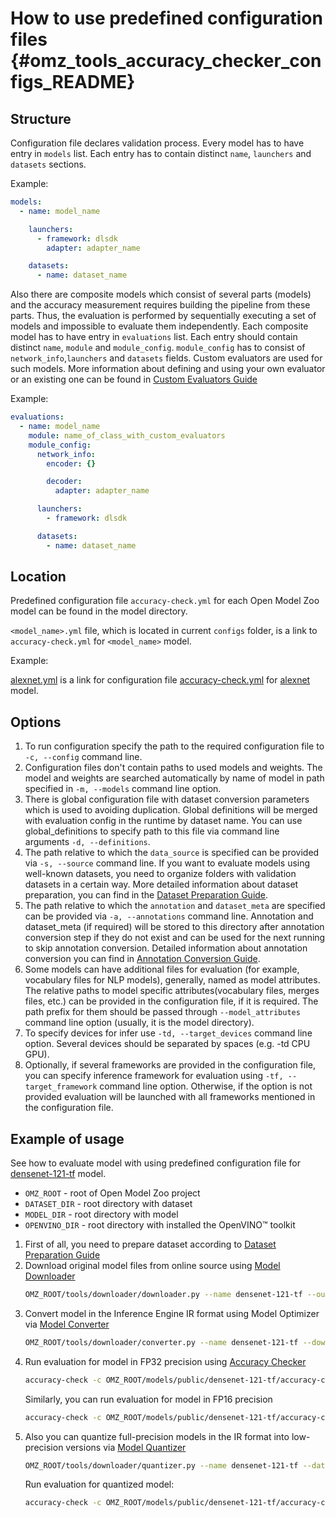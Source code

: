 # How to use predefined configuration files {#omz_tools_accuracy_checker_configs_README}

## Structure

Configuration file declares validation process. Every model has to have entry in `models` list. Each entry has to contain distinct `name`, `launchers` and `datasets` sections.

Example:

```yaml
models:
  - name: model_name

    launchers:
      - framework: dlsdk
        adapter: adapter_name

    datasets:
      - name: dataset_name
```

Also there are composite models which consist of several parts (models) and the accuracy measurement requires building the pipeline from these parts. Thus, the evaluation is performed by sequentially executing a set of models and impossible to evaluate them independently. Each composite model has to have entry in `evaluations` list. Each entry should contain distinct `name`, `module` and `module_config`. `module_config` has to consist of `network_info`,`launchers` and `datasets` fields. Custom evaluators are used for such models. More information about defining and using your own evaluator or an existing one can be found in [Custom Evaluators Guide](../accuracy_checker/evaluators/custom_evaluators/README.md)

Example:

```yaml
evaluations:
  - name: model_name
    module: name_of_class_with_custom_evaluators
    module_config:
      network_info:
        encoder: {}

        decoder:
          adapter: adapter_name

      launchers:
        - framework: dlsdk

      datasets:
        - name: dataset_name
```

## Location

Predefined configuration file `accuracy-check.yml` for each Open Model Zoo model can be found in the model directory.

`<model_name>.yml` file, which is located in current `configs` folder, is a link to `accuracy-check.yml` for `<model_name>` model.

Example:

[alexnet.yml](alexnet.yml) is a link for configuration file [accuracy-check.yml](../../../models/public/alexnet/accuracy-check.yml) for [alexnet](../../../models/public/alexnet/alexnet.md) model.

## Options

1. To run configuration specify the path to the required configuration file to `-c, --config` command line.
2. Configuration files don't contain paths to used models and weights. The model and weights are searched automatically by name of model in path specified in `-m, --models` command line option.
3. There is global configuration file with dataset conversion parameters which is used to avoiding duplication. Global definitions will be merged with evaluation config in the runtime by dataset name. You can use global_definitions to specify path to this file via command line arguments `-d, --definitions`.
4. The path relative to which the `data_source` is specified can be provided via  `-s, --source` command line. If you want to evaluate models using well-known datasets, you need to organize folders with validation datasets in a certain way. More detailed information about dataset preparation, you can find in the <a href="https://github.com/openvinotoolkit/open_model_zoo/blob/master/datasets.md">Dataset Preparation Guide</a>.
5. The path relative to which the  `annotation` and `dataset_meta` are specified can be provided via `-a, --annotations` command line.   Annotation and dataset_meta (if required) will be stored to this directory after annotation conversion step if they do not exist and can be used for the next running to skip annotation conversion. Detailed information about annotation conversion you can find in [Annotation Conversion Guide](../accuracy_checker/annotation_converters/README.md).
6. Some models can have additional files for evaluation (for example, vocabulary files for NLP models), generally, named as model attributes. The relative paths to model specific attributes(vocabulary files, merges files, etc.) can be provided in the configuration file, if it is required. The path prefix for them should be passed through `--model_attributes` command line option (usually, it is the model directory).
7. To specify devices for infer use `-td, --target_devices` command line option. Several devices should be separated by spaces (e.g. -td CPU GPU).
8. Optionally, if several frameworks are provided in the configuration file, you can specify inference framework for evaluation using `-tf, --target_framework` command line option. Otherwise, if the option is not provided evaluation will be launched with all frameworks mentioned in the configuration file.

## Example of usage

See how to evaluate model with using predefined configuration file for [densenet-121-tf](../../../models/public/densenet-121-tf/densenet-121-tf.md) model.

- `OMZ_ROOT` - root of Open Model Zoo project
- `DATASET_DIR` - root directory with dataset
- `MODEL_DIR` - root directory with model
- `OPENVINO_DIR` - root directory with installed the OpenVINO&trade; toolkit

1. First of all, you need to prepare dataset according to [Dataset Preparation Guide](../../../datasets.md)
2. Download original model files from online source using [Model Downloader](../../../tools/downloader/README.md)
    ```sh
    OMZ_ROOT/tools/downloader/downloader.py --name densenet-121-tf --output_dir MODEL_DIR
    ```
3. Convert model in the Inference Engine IR format using Model Optimizer via [Model Converter](../../../tools/downloader/README.md)
    ```sh
    OMZ_ROOT/tools/downloader/converter.py --name densenet-121-tf --download_dir MODEL_DIR --mo OPENVINO_DIR/deployment_tools/model_optimizer/mo.py
    ```
4. Run evaluation for model in FP32 precision using [Accuracy Checker](../README.md)
    ```sh
    accuracy-check -c OMZ_ROOT/models/public/densenet-121-tf/accuracy-check.yml -s DATASET_DIR -m MODEL_DIR/public/densenet-121-tf/FP32 -d OMZ_ROOT/tools/accuracy_checker/dataset_definitions.yml -td CPU
    ```
    Similarly, you can run evaluation for model in FP16 precision
    ```sh
    accuracy-check -c OMZ_ROOT/models/public/densenet-121-tf/accuracy-check.yml -s DATASET_DIR -m MODEL_DIR/public/densenet-121-tf/FP16 -d OMZ_ROOT/tools/accuracy_checker/dataset_definitions.yml -td GPU
    ```
5. Also you can quantize full-precision models in the IR format into low-precision versions via [Model Quantizer](../../../tools/downloader/README.md)
    ```sh
    OMZ_ROOT/tools/downloader/quantizer.py --name densenet-121-tf --dataset_dir DATASET_DIR --model_dir MODEL_DIR
    ```
   Run evaluation for quantized model:
    ```sh
    accuracy-check -c OMZ_ROOT/models/public/densenet-121-tf/accuracy-check.yml -s DATASET_DIR -m MODEL_DIR/public/densenet-121-tf/FP16-INT8 -d OMZ_ROOT/tools/accuracy_checker/dataset_definitions.yml -td CPU GPU
    ```
